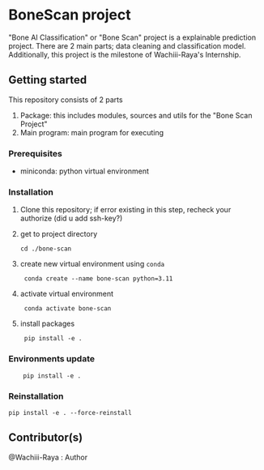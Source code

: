 # BoneScan project
"Bone AI Classification" or "Bone Scan" project is a explainable prediction project. There are 2 main parts; data cleaning and classification model. Additionally, this project is the milestone of Wachiii-Raya's Internship.

## Getting started
This repository consists of 2 parts
1. Package: this includes modules, sources and utils for the "Bone Scan Project"
2. Main program: main program for executing

### Prerequisites
 - miniconda: python virtual environment

 ### Installation
 1. Clone this repository; if error existing in this step, recheck your authorize (did u add ssh-key?)

 2. get to project directory

        cd ./bone-scan

3. create new virtual environment using `conda`

        conda create --name bone-scan python=3.11

4. activate virtual environment 

        conda activate bone-scan

5. install packages

        pip install -e .

### Environments update

        pip install -e .

### Reinstallation

    pip install -e . --force-reinstall

## Contributor(s)

@Wachiii-Raya : Author
